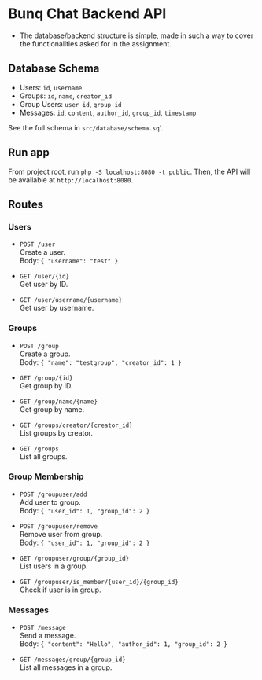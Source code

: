 # Bunq Chat Backend API

- The database/backend structure is simple, made in such a way to cover the functionalities asked for in the assignment.

## Database Schema

- Users: `id`, `username`
- Groups: `id`, `name`, `creator_id`
- Group Users: `user_id`, `group_id`
- Messages: `id`, `content`, `author_id`, `group_id`, `timestamp`

See the full schema in `src/database/schema.sql`.

## Run app

From project root, run `php -S localhost:8080 -t public`. Then, the API will be available at `http://localhost:8080`.

## Routes

### Users

- `POST /user`  
  Create a user.  
  Body: `{ "username": "test" }`

- `GET /user/{id}`  
  Get user by ID.

- `GET /user/username/{username}`  
  Get user by username.

### Groups

- `POST /group`  
  Create a group.  
  Body: `{ "name": "testgroup", "creator_id": 1 }`

- `GET /group/{id}`  
  Get group by ID.

- `GET /group/name/{name}`  
  Get group by name.

- `GET /groups/creator/{creator_id}`  
  List groups by creator.

- `GET /groups`  
  List all groups.

### Group Membership

- `POST /groupuser/add`  
  Add user to group.  
  Body: `{ "user_id": 1, "group_id": 2 }`

- `POST /groupuser/remove`  
  Remove user from group.  
  Body: `{ "user_id": 1, "group_id": 2 }`

- `GET /groupuser/group/{group_id}`  
  List users in a group.

- `GET /groupuser/is_member/{user_id}/{group_id}`  
  Check if user is in group.

### Messages

- `POST /message`  
  Send a message.  
  Body: `{ "content": "Hello", "author_id": 1, "group_id": 2 }`

- `GET /messages/group/{group_id}`  
  List all messages in a group.
